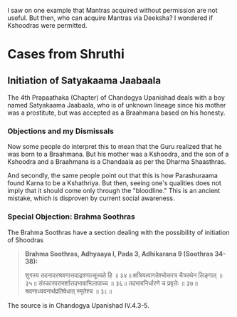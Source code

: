 I saw on one example that Mantras acquired without permission are not useful. But then, who can acquire Mantras via Deeksha? I wondered if Kshoodras were permitted.

# Cases from Shruthi
## Initiation of Satyakaama Jaabaala
The 4th Prapaathaka (Chapter) of Chandogya Upanishad deals with a boy named Satyakaama Jaabaala, who is of unknown lineage since his mother was a prostitute, but was accepted as a Braahmana based on his honesty.
### Objections and my Dismissals
Now some people do interpret this to mean that the Guru realized that he was born to a Braahmana. But his mother was a Kshoodra, and the son of a Kshoodra and a Braahmana is a Chandaala as per the Dharma Shaasthras.

And secondly, the same people point out that this is how Parashuraama found Karna to be a Kshathriya. But then, seeing one's qualities does not imply that it should come only through the "bloodline." This is an ancient mistake, which is disproven by current social awareness.

### Special Objection: Brahma Soothras
The Brahma Soothras have a section dealing with the possibility of initiation of Shoodras

> **Brahma Soothras, Adhyaaya I, Pada 3, Adhikarana 9 (Soothras 34-38):**
> 
> शुगस्य तदनादरश्रवणात्तदाद्रवणात्सूच्यते हि ॥ ३४॥
> क्षत्रियत्वागतेश्चोत्तरत्र चैत्ररथेन लिङ्गात् ॥ ३५॥
> संस्कारपरामर्शात्तदभावाभिलापाच्च ॥ ३६॥
> तदभावनिर्धारणे च प्रवृत्तेः ॥ ३७॥
> श्रवणाध्ययनार्थप्रतिषेधात् स्मृतेश्च ॥ ३८॥


The source is in Chandogya Upanishad IV.4.3-5.